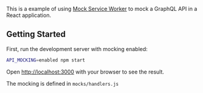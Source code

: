 This is a example of using [Mock Service Worker](https://mswjs.io) to mock a GraphQL API in a React application.

## Getting Started

First, run the development server with mocking enabled:

```bash
API_MOCKING=enabled npm start
```

Open [http://localhost:3000](http://localhost:3000) with your browser to see the result.

The mocking is defined in `mocks/handlers.js`
